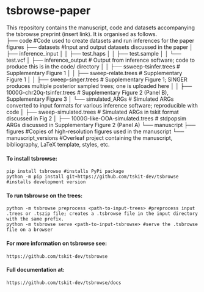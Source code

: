 # tsbrowse-paper
This repository contains the manuscript, code and datasets accompanying the tsbrowse preprint (insert link). It is organised as follows.  
├── code #Code used to create datasets and run inferences for the paper figures
├── datasets #Input and output datasets discussed in the paper 
│   ├── inference_input
│   │     ├── test.haps
│   │     ├── test.sample
│   │     └── test.vcf
│   ├── inference_output # Output from inference software; code to produce this is in the code/ directory
│   │     ├── ssweep-tsinfer.trees       # Supplementary Figure 1
│   │     ├── sweep-relate.trees        # Supplementary Figure 1
│   │     ├── sweep-singer.trees        # Supplementary Figure 1; SINGER produces multiple posterior sampled trees; one is uploaded here 
│   │     ├── 1000G-chr20q-tsinfer.trees  # Supplementary Figure 2 (Panel B), Supplementary Figure 3
│   └── simulated_ARGs # Simulated ARGs converted to input formats for various inference software; reproducible with code
│       ├── sweep-simulated.trees     # Simulated ARGs in tskit format discussed in Fig 2
│       ├── 1000G-like-OOA-simulated.trees  # stdpopsim ARGs discussed in Supplementary Figure 2 (Panel A)
└── manuscript
    ├── figures #Copies of high-resolution figures used in the manuscript
    └── manuscript_versions #Overleaf project containing the manuscript, bibliography, LaTeX template, styles, etc.

#### To install tsbrowse:  
    pip install tsbrowse #installs PyPi package  
    python -m pip install git+https://github.com/tskit-dev/tsbrowse #installs development version  
  
#### To run tsbrowse on the trees:  
    python -m tsbrowse preprocess <path-to-input-trees> #preprocess input .trees or .tszip file; creates a .tsbrowse file in the input directory with the same prefix.  
    python -m tsbrowse serve <path-to-input-tsbrowse> #serve the .tsbrowse file on a browser  
  
#### For more information on tsbrowse see: 
    https://github.com/tskit-dev/tsbrowse  
#### Full documentation at: 
    https://github.com/tskit-dev/tsbrowse/docs  
